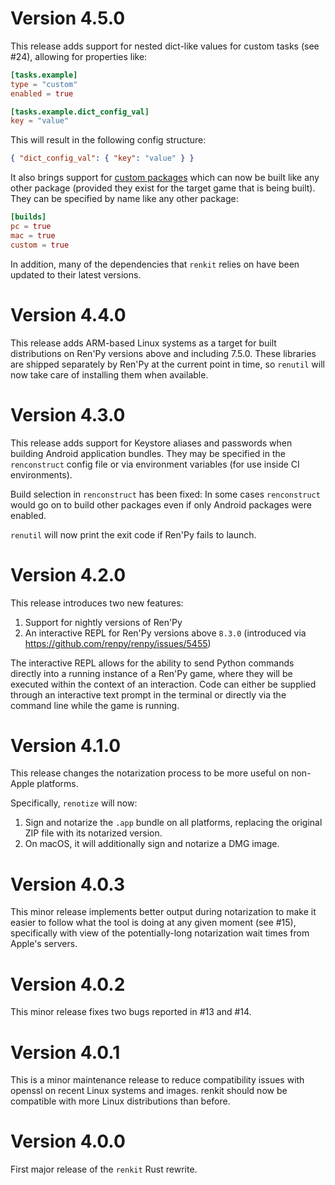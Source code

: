 # Version 4.5.0

This release adds support for nested dict-like values for custom tasks (see #24), allowing for properties like:

```toml
[tasks.example]
type = "custom"
enabled = true

[tasks.example.dict_config_val]
key = "value"
```

This will result in the following config structure:

```json
{ "dict_config_val": { "key": "value" } }
```

It also brings support for [custom packages](https://www.renpy.org/doc/html/build.html#build.package) which can now be built like any other package (provided they exist for the target game that is being built). They can be specified by name like any other package:

```toml
[builds]
pc = true
mac = true
custom = true
```

In addition, many of the dependencies that `renkit` relies on have been updated to their latest versions.

# Version 4.4.0

This release adds ARM-based Linux systems as a target for built distributions on Ren'Py versions above and including 7.5.0. These libraries are shipped separately by Ren'Py at the current point in time, so `renutil` will now take care of installing them when available.

# Version 4.3.0

This release adds support for Keystore aliases and passwords when building Android application bundles. They may be specified in the `renconstruct` config file or via environment variables (for use inside CI environments).

Build selection in `renconstruct` has been fixed: In some cases `renconstruct` would go on to build other packages even if only Android packages were enabled.

`renutil` will now print the exit code if Ren'Py fails to launch.

# Version 4.2.0

This release introduces two new features:

1. Support for nightly versions of Ren'Py
2. An interactive REPL for Ren'Py versions above `8.3.0` (introduced via https://github.com/renpy/renpy/issues/5455)

The interactive REPL allows for the ability to send Python commands directly into a running instance of a Ren'Py game, where they will be executed within the context of an interaction. Code can either be supplied through an interactive text prompt in the terminal or directly via the command line while the game is running.

# Version 4.1.0

This release changes the notarization process to be more useful on non-Apple platforms.

Specifically, `renotize` will now:

1. Sign and notarize the `.app` bundle on all platforms, replacing the original ZIP file with its notarized version.
2. On macOS, it will additionally sign and notarize a DMG image.

# Version 4.0.3

This minor release implements better output during notarization to make it easier to follow what the tool is doing at any given moment (see #15), specifically with view of the potentially-long notarization wait times from Apple's servers.

# Version 4.0.2

This minor release fixes two bugs reported in #13 and #14.

# Version 4.0.1

This is a minor maintenance release to reduce compatibility issues with openssl on recent Linux systems and images. renkit should now be compatible with more Linux distributions than before.

# Version 4.0.0

First major release of the `renkit` Rust rewrite.
